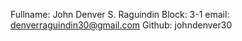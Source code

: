 Fullname: John Denver S. Raguindin
Block: 3-1
email: denverraguindin30@gmail.com 
Github: johndenver30
